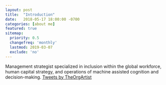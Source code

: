 ```yaml
---
layout: post
title:  "Introduction"
date:   2018-05-17 18:00:00 -0700
categories: [about me]
featured: true
sitemap:
  priority: 0.5
  changefreq: 'monthly'
  lastmod: 2019-03-07
  exclude: 'no'
---
```

Management strategist specialized in inclusion within the global workforce, human capital strategy, and operations of machine assisted cognition and decision-making.
<a class="twitter-timeline" href="https://twitter.com/TheOrgArtist?ref_src=twsrc%5Etfw">Tweets by TheOrgArtist</a> <script async src="https://platform.twitter.com/widgets.js" charset="utf-8"></script>
